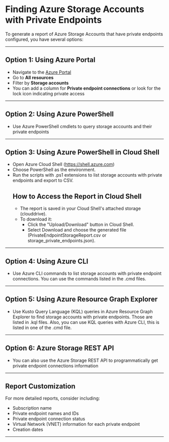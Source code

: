 # Finding Azure Storage Accounts with Private Endpoints

To generate a report of Azure Storage Accounts that have private endpoints configured, you have several options:

---

## Option 1: Using Azure Portal
- Navigate to the [Azure Portal](https://portal.azure.com)
- Go to **All resources**
- Filter by **Storage accounts**
- You can add a column for **Private endpoint connections** or look for the lock icon indicating private access

---

## Option 2: Using Azure PowerShell
- Use Azure PowerShell cmdlets to query storage accounts and their private endpoints 

---

## Option 3: Using Azure PowerShell in Cloud Shell
- Open Azure Cloud Shell (https://shell.azure.com)
- Choose PowerShell as the environment.
- Run the scripts with .ps1 extensions to list storage accounts with private endpoints and export to CSV.
   ## How to Access the Report in Cloud Shell
    - The report is saved in your Cloud Shell's attached storage (clouddrive).
    - To download it:
        - Click the "Upload/Download" button in Cloud Shell.
        - Select Download and choose the generated file (PrivateEndpointStorageReport.csv or storage_private_endpoints.json).

---

## Option 4: Using Azure CLI
- Use Azure CLI commands to list storage accounts with private endpoint connections. You can use the commands listed in the .cmd files.

---

## Option 5: Using Azure Resource Graph Explorer
- Use Kusto Query Language (KQL) queries in Azure Resource Graph Explorer to find storage accounts with private endpoints. Those are listed in .kql files. Also, you can use KQL queries with Azure CLI, this is listed in one of the .cmd file.

---

## Option 6: Azure Storage REST API
- You can also use the Azure Storage REST API to programmatically get private endpoint connections information

---

## Report Customization

For more detailed reports, consider including:

- Subscription name  
- Private endpoint names and IDs  
- Private endpoint connection status  
- Virtual Network (VNET) information for each private endpoint  
- Creation dates  

---
